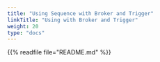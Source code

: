```yaml
---
title: "Using Sequence with Broker and Trigger"
linkTitle: "Using with Broker and Trigger"
weight: 20
type: "docs"
---
```


{{% readfile file="README.md" %}}
